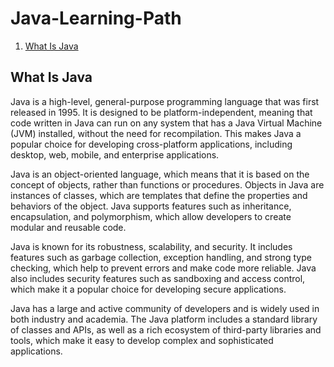 # Java-Learning-Path

1. [What Is Java](#what-is-Java)

## What Is Java

Java is a high-level, general-purpose programming language that was first released in 1995. It is designed to be platform-independent, meaning that code written in Java can run on any system that has a Java Virtual Machine (JVM) installed, without the need for recompilation. This makes Java a popular choice for developing cross-platform applications, including desktop, web, mobile, and enterprise applications.

Java is an object-oriented language, which means that it is based on the concept of objects, rather than functions or procedures. Objects in Java are instances of classes, which are templates that define the properties and behaviors of the object. Java supports features such as inheritance, encapsulation, and polymorphism, which allow developers to create modular and reusable code.

Java is known for its robustness, scalability, and security. It includes features such as garbage collection, exception handling, and strong type checking, which help to prevent errors and make code more reliable. Java also includes security features such as sandboxing and access control, which make it a popular choice for developing secure applications.

Java has a large and active community of developers and is widely used in both industry and academia. The Java platform includes a standard library of classes and APIs, as well as a rich ecosystem of third-party libraries and tools, which make it easy to develop complex and sophisticated applications.
